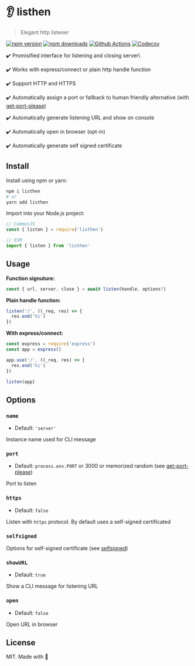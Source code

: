 # 👂 listhen

> Elegant http listener

[![npm version][npm-version-src]][npm-version-href]
[![npm downloads][npm-downloads-src]][npm-downloads-href]
[![Github Actions][github-actions-src]][github-actions-href]
[![Codecov][codecov-src]][codecov-href]

✔️ Promisified interface for listening and closing server\

✔️ Works with express/connect or plain http handle function

✔️ Support HTTP and HTTPS

✔️ Automatically assign a port or fallback to human friendly alternative (with [get-port-please](https://github.com/nuxt-contrib/get-port-please))

✔️ Automatically generate listening URL and show on console

✔️ Automatically open in browser (opt-in)

✔️ Automatically generate self signed certificate

## Install

Install using npm or yarn:

```bash
npm i listhen
# or
yarn add listhen
```

Import into your Node.js project:

```js
// CommonJS
const { listen } = require('listhen')

// ESM
import { listen } from 'listhen'
```

## Usage

**Function signuture:**

```ts
const { url, server, close } = await listen(handle, options?)
```

**Plain handle function:**

```ts
listen('/', ((_req, res) => {
  res.end('hi')
})
```

**With express/connect:**

```ts
const express = require('express')
const app = express()

app.use('/', ((_req, res) => {
  res.end('hi')
})

listen(app)
```

## Options

### `name`

- Default: `'server'`

Instance name used for CLI message

### `port`

- Default: `process.env.PORT` or 3000 or memorized random (see [get-port-please](https://github.com/nuxt-contrib/get-port-please))

Port to listen

### `https`

- Default: `false`

Listen with `https` protocol. By default uses a self-signed certificated

### `selfsigned`

Options for self-signed certificate (see [selfsigned](https://github.com/jfromaniello/selfsigned))

### `showURL`

- Default: `true`

Show a CLI message for listening URL

### `open`

- Default: `false`

Open URL in browser

## License

MIT. Made with 💖

<!-- Badges -->
[npm-version-src]: https://img.shields.io/npm/v/listhen?style=flat-square
[npm-version-href]: https://npmjs.com/package/listhen

[npm-downloads-src]: https://img.shields.io/npm/dm/listhen?style=flat-square
[npm-downloads-href]: https://npmjs.com/package/listhen

[github-actions-src]: https://img.shields.io/github/workflow/status/nuxt-contrib/listhen/ci/main?style=flat-square
[github-actions-href]: https://github.com/nuxt-contrib/listhen/actions?query=workflow%3Aci

[codecov-src]: https://img.shields.io/codecov/c/gh/nuxt-contrib/listhen/main?style=flat-square
[codecov-href]: https://codecov.io/gh/nuxt-contrib/listhen
